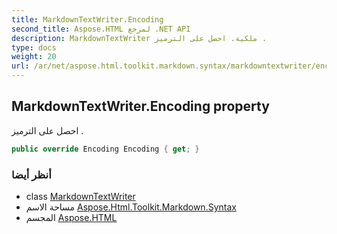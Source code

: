 ```yaml
---
title: MarkdownTextWriter.Encoding
second_title: Aspose.HTML لمرجع .NET API
description: MarkdownTextWriter ملكية. احصل على الترميز .
type: docs
weight: 20
url: /ar/net/aspose.html.toolkit.markdown.syntax/markdowntextwriter/encoding/
---
```

## MarkdownTextWriter.Encoding property

احصل على الترميز .

```csharp
public override Encoding Encoding { get; }
```

### أنظر أيضا

* class [MarkdownTextWriter](../)
* مساحة الاسم [Aspose.Html.Toolkit.Markdown.Syntax](../../markdowntextwriter/)
* المجسم [Aspose.HTML](../../../)


